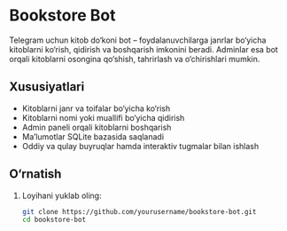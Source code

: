 # Bookstore Bot

Telegram uchun kitob do‘koni bot – foydalanuvchilarga janrlar bo‘yicha kitoblarni ko‘rish, qidirish va boshqarish imkonini beradi. Adminlar esa bot orqali kitoblarni osongina qo‘shish, tahrirlash va o‘chirishlari mumkin.

## Xususiyatlari

- Kitoblarni janr va toifalar bo‘yicha ko‘rish  
- Kitoblarni nomi yoki muallifi bo‘yicha qidirish  
- Admin paneli orqali kitoblarni boshqarish  
- Ma’lumotlar SQLite bazasida saqlanadi  
- Oddiy va qulay buyruqlar hamda interaktiv tugmalar bilan ishlash

## O‘rnatish

1. Loyihani yuklab oling:
   ```bash
   git clone https://github.com/yourusername/bookstore-bot.git
   cd bookstore-bot
